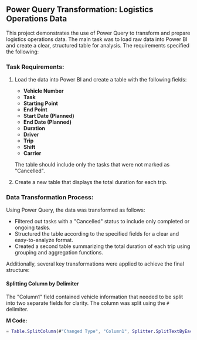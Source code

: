 ## Power Query Transformation: Logistics Operations Data

This project demonstrates the use of Power Query to transform and prepare logistics operations data. The main task was to load raw data into Power BI and create a clear, structured table for analysis. The requirements specified the following:

### Task Requirements:
1. Load the data into Power BI and create a table with the following fields:
   - **Vehicle Number**  
   - **Task** 
   - **Starting Point**  
   - **End Point**  
   - **Start Date (Planned)**   
   - **End Date (Planned)**   
   - **Duration**   
   - **Driver**   
   - **Trip**   
   - **Shift**   
   - **Carrier**   

   The table should include only the tasks that were not marked as "Cancelled".

2. Create a new table that displays the total duration for each trip.

### Data Transformation Process:
Using Power Query, the data was transformed as follows:
- Filtered out tasks with a "Cancelled" status to include only completed or ongoing tasks.
- Structured the table according to the specified fields for a clear and easy-to-analyze format.
- Created a second table summarizing the total duration of each trip using grouping and aggregation functions.
  
Additionally, several key transformations were applied to achieve the final structure:

#### Splitting Column by Delimiter
The "Column1" field contained vehicle information that needed to be split into two separate fields for clarity. The column was split using the `#` delimiter.

**M Code:**
```M
= Table.SplitColumn(#"Changed Type", "Column1", Splitter.SplitTextByEachDelimiter({"#"}, QuoteStyle.Csv, true), {"Column1.1", "Column1.2"})
